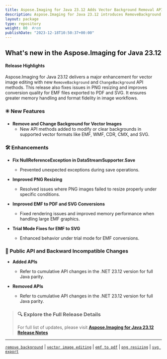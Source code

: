 ```yaml
---
title: Aspose.Imaging for Java 23.12 Adds Vector Background Removal API
description: Aspose.Imaging for Java 23.12 introduces RemoveBackground and ChangeBackground for vector images, plus improvements in PNG resizing and EMF to PDF/SVG conversion.
layout: package
type: repository
weight: 00	#rem
publishDate: "2023-12-18T10:50:37+00:00"
---
```


## What's new in the Aspose.Imaging for Java 23.12

#### Release Highlights

Aspose.Imaging for Java 23.12 delivers a major enhancement for vector image editing with new `RemoveBackground` and `ChangeBackground` API methods. This release also fixes issues in PNG resizing and improves conversion quality for EMF files exported to PDF and SVG. It ensures greater memory handling and format fidelity in image workflows.

### ✳️ New Features

- **Remove and Change Background for Vector Images**
  - New API methods added to modify or clear backgrounds in supported vector formats like EMF, WMF, CDR, CMX, and SVG.

### 🛠 Enhancements

- **Fix NullReferenceException in DataStreamSupporter.Save**
  - Prevented unexpected exceptions during save operations.

- **Improved PNG Resizing**
  - Resolved issues where PNG images failed to resize properly under specific conditions.

- **Improved EMF to PDF and SVG Conversions**
  - Fixed rendering issues and improved memory performance when handling large EMF graphics.

- **Trial Mode Fixes for EMF to SVG**
  - Enhanced behavior under trial mode for EMF conversions.

### 🔄 Public API and Backward Incompatible Changes

- **Added APIs**
  - Refer to cumulative API changes in the .NET 23.12 version for full Java parity.

- **Removed APIs**
  - Refer to cumulative API changes in the .NET 23.12 version for full Java parity.

> ### 🔍 Explore the Full Release Details
>
> For full list of updates, please visit **[Aspose.Imaging for Java 23.12 Release Notes](https://releases.aspose.com/imaging/java/release-notes/2023/aspose-imaging-for-java-23-12-release-notes/)**

---

[`remove background`](https://search.aspose.com/q/remove-background.html) | [`vector image editing`](https://search.aspose.com/q/vector-image-editing.html) | [`emf to pdf`](https://search.aspose.com/q/emf-to-pdf.html) | [`png resizing`](https://search.aspose.com/q/png-resizing.html) | [`svg export`](https://search.aspose.com/q/svg-export.html)
